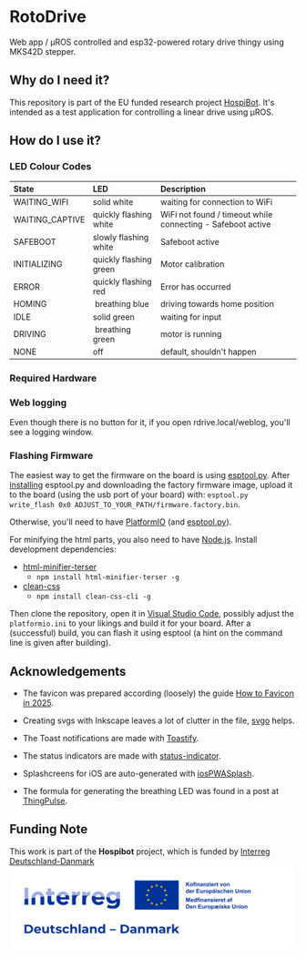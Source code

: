 # RotoDrive
 
Web app / µROS controlled and esp32-powered rotary drive thingy using MKS42D stepper.

## Why do I need it?

This repository is part of the EU funded research project [HospiBot](https://hospibot.eu/).
It's intended as a test application for controlling a linear drive using µROS.

## How do I use it?

### LED Colour Codes

| State | LED | Description | 
| :--- | :--- | :--- |
| WAITING_WIFI | solid white | waiting for connection to WiFi | 
| WAITING_CAPTIVE | quickly flashing white | WiFi not found / timeout while connecting - Safeboot active |
| SAFEBOOT | slowly flashing white | Safeboot active |
| INITIALIZING | quickly flashing green | Motor calibration |
| ERROR | quickly flashing red | Error has occurred |
| HOMING | breathing blue | driving towards home position | 
| IDLE | solid green | waiting for input |
| DRIVING | breathing green| motor is running |
| NONE | off | default, shouldn't happen|

### Required Hardware

### Web logging

Even though there is no button for it, if you open rdrive.local/weblog, you'll see a logging window. 

### Flashing Firmware

The easiest way to get the firmware on the board is using [esptool.py](https://github.com/espressif/esptool). After [installing](https://docs.espressif.com/projects/esptool/en/latest/esp32/installation.html#installation) esptool.py and downloading the factory firmware image, upload it to the board (using the usb port of your board) with: `esptool.py write_flash 0x0 ADJUST_TO_YOUR_PATH/firmware.factory.bin`. 

Otherwise, you'll need to have [PlatformIO](https://platformio.org/platformio-ide) (and [esptool.py](https://github.com/espressif/esptool)).

For minifying the html parts, you also need to have [Node.js](https://nodejs.org/).
Install development dependencies: 
- [html-minifier-terser](https://github.com/terser/html-minifier-terser)
  - `npm install html-minifier-terser -g`
- [clean-css](https://github.com/clean-css/clean-css)
  - `npm install clean-css-cli -g`

Then clone the repository, open it in [Visual Studio Code](https://code.visualstudio.com/), possibly adjust the `platformio.ini` to your likings and build it for your board. After a (successful) build, you can flash it using esptool (a hint on the command line is given after building).  

## Acknowledgements

<!-- * The TMC2209 Stepper Driver is controlled using the [TMC2209](https://github.com/janelia-arduino/TMC2209) library. 

* For generating the steps, the [FastAccelStepper](https://github.com/gin66/FastAccelStepper) library is used. -->

* The favicon was prepared according (loosely) the guide [How to Favicon in 2025](https://evilmartians.com/chronicles/how-to-favicon-in-2021-six-files-that-fit-most-needs). 

* Creating svgs with Inkscape leaves a lot of clutter in the file, [svgo](https://github.com/svg/svgo) helps.

* The Toast notifications are made with [Toastify](https://github.com/apvarun/toastify-js).

* The status indicators are made with [status-indicator](https://github.com/tnhu/status-indicator).

* Splashcreens for iOS are auto-generated with [iosPWASplash](https://github.com/avadhesh18/iosPWASplash).

* The formula for generating the breathing LED was found in a post at [ThingPulse](https://thingpulse.com/breathing-leds-cracking-the-algorithm-behind-our-breathing-pattern).

## Funding Note

This work is part of the **Hospibot** project, which is funded by [Interreg Deutschland-Danmark](https://www.interreg.eu/) ![Interreg-Logo_bilingual_RGB](assets/doc/funding_note.png)